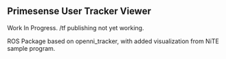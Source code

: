 Primesense User Tracker Viewer
---------------------------

Work In Progress. /tf publishing not yet working.

ROS Package based on openni_tracker, with added visualization from NiTE sample program.
